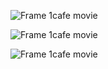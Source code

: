 ![Frame 1cafe movie](https://media.discordapp.net/attachments/820760705220345896/822607490440888380/unknown.png)

![Frame 1cafe movie](https://media.discordapp.net/attachments/820760705220345896/822607525417189397/unknown.png)

![Frame 1cafe movie](https://media.discordapp.net/attachments/820760705220345896/822607563551277137/unknown.png)
